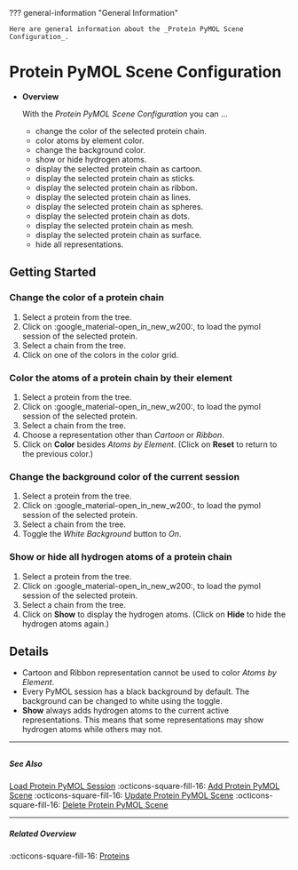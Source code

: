 ??? general-information "General Information"
    
    Here are general information about the _Protein PyMOL Scene Configuration_.

# Protein PyMOL Scene Configuration
<div class="grid cards" markdown>

-   __Overview__

     With the _Protein PyMOL Scene Configuration_ you can ...
        
     - change the color of the selected protein chain.
     - color atoms by element color.
     - change the background color.
     - show or hide hydrogen atoms.
     - display the selected protein chain as cartoon.
     - display the selected protein chain as sticks.
     - display the selected protein chain as ribbon.
     - display the selected protein chain as lines.
     - display the selected protein chain as spheres.
     - display the selected protein chain as dots.
     - display the selected protein chain as mesh.
     - display the selected protein chain as surface.
     - hide all representations.

</div>

## Getting Started
### Change the color of a protein chain
1. Select a protein from the tree.
2. Click on :google_material-open_in_new_w200:, to load the pymol session of the selected protein.
3. Select a chain from the tree.
4. Click on one of the colors in the color grid.

### Color the atoms of a protein chain by their element
1. Select a protein from the tree.
2. Click on :google_material-open_in_new_w200:, to load the pymol session of the selected protein.
3. Select a chain from the tree.
4. Choose a representation other than _Cartoon_ or _Ribbon_.
5. Click on **Color** besides _Atoms by Element_. (Click on **Reset** to return to the previous color.)

### Change the background color of the current session
1. Select a protein from the tree.
2. Click on :google_material-open_in_new_w200:, to load the pymol session of the selected protein.
3. Select a chain from the tree.
4. Toggle the _White Background_ button to _On_.

### Show or hide all hydrogen atoms of a protein chain
1. Select a protein from the tree.
2. Click on :google_material-open_in_new_w200:, to load the pymol session of the selected protein.
3. Select a chain from the tree.
4. Click on **Show** to display the hydrogen atoms. (Click on **Hide** to hide the hydrogen atoms again.)


## Details
- Cartoon and Ribbon representation cannot be used to color _Atoms by Element_.
- Every PyMOL session has a black background by default. The background can be changed to white using the toggle.
- **Show** always adds hydrogen atoms to the current active representations. This means that some representations may show hydrogen atoms while others may not.

---
##

##### See Also
[Load Protein PyMOL Session](protein_load_session.md) :octicons-square-fill-16: [Add Protein PyMOL Scene](protein_add_scene.md) :octicons-square-fill-16: [Update Protein PyMOL Scene](protein_update_scene.md) :octicons-square-fill-16: [Delete Protein PyMOL Scene](protein_delete_scene.md)

---

##### Related Overview
:octicons-square-fill-16: [Proteins](index.md)